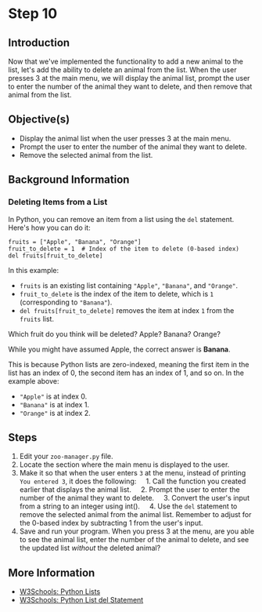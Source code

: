 # Step 10

## Introduction

Now that we've implemented the functionality to add a new animal to the list, let's add the ability to delete an animal from the list. When the user presses 3 at the main menu, we will display the animal list, prompt the user to enter the number of the animal they want to delete, and then remove that animal from the list.

## Objective(s)

- Display the animal list when the user presses 3 at the main menu.
- Prompt the user to enter the number of the animal they want to delete.
- Remove the selected animal from the list.

## Background Information

### Deleting Items from a List

In Python, you can remove an item from a list using the `del` statement. Here's how you can do it:

```
fruits = ["Apple", "Banana", "Orange"]
fruit_to_delete = 1  # Index of the item to delete (0-based index)
del fruits[fruit_to_delete]
```

In this example:
- `fruits` is an existing list containing `"Apple"`, `"Banana"`, and `"Orange"`.
- `fruit_to_delete` is the index of the item to delete, which is `1` (corresponding to `"Banana"`).
- `del fruits[fruit_to_delete]` removes the item at index `1` from the `fruits` list.

Which fruit do you think will be deleted? Apple? Banana? Orange?

While you might have assumed Apple, the correct answer is **Banana**.

This is because Python lists are zero-indexed, meaning the first item in the list has an index of 0, the second item has an index of 1, and so on. In the example above:
- `"Apple"` is at index 0.
- `"Banana"` is at index 1.
- `"Orange"` is at index 2.

## Steps

1. Edit your `zoo-manager.py` file.
2. Locate the section where the main menu is displayed to the user.
3. Make it so that when the user enters `3` at the menu, instead of printing `You entered 3`, it does the following:
    1. Call the function you created earlier that displays the animal list.
    2. Prompt the user to enter the number of the animal they want to delete.
    3. Convert the user's input from a string to an integer using int().
    4. Use the `del` statement to remove the selected animal from the animal list. Remember to adjust for the 0-based index by subtracting 1 from the user's input.
4. Save and run your program. When you press 3 at the menu, are you able to see the animal list, enter the number of the animal to delete, and see the updated list _without_ the deleted animal?

## More Information

- [W3Schools: Python Lists](https://www.w3schools.com/python/python_lists.asp)
- [W3Schools: Python List del Statement](https://www.w3schools.com/python/gloss_python_del.asp)
